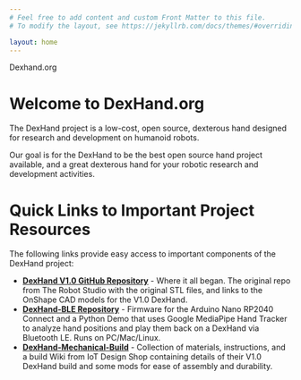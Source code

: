 ```yaml
---
# Feel free to add content and custom Front Matter to this file.
# To modify the layout, see https://jekyllrb.com/docs/themes/#overriding-theme-defaults

layout: home
---
```

Dexhand.org

# Welcome to DexHand.org
The DexHand project is a low-cost, open source, dexterous hand designed for research and development on humanoid robots. 

Our goal is for the DexHand to be the best open source hand project available, and a great dexterous hand for your robotic research and development activities.

# Quick Links to Important Project Resources
The following links provide easy access to important components of the DexHand project:

- [**DexHand V1.0 GitHub Repository**](https://github.com/TheRobotStudio/V1.0-Dexhand) - Where it all began. The original repo from The Robot Studio with the original STL files, and links to the OnShape CAD models for the V1.0 DexHand. 
- [**DexHand-BLE Repository**](https://github.com/iotdesignshop/dexhand-ble) - Firmware for the Arduino Nano RP2040 Connect and a Python Demo that uses Google MediaPipe Hand Tracker to analyze hand positions and play them back on a DexHand via Bluetooth LE. Runs on PC/Mac/Linux. 
- [**DexHand-Mechanical-Build**](https://github.com/iotdesignshop/dexhand-mechanical-build) - Collection of materials, instructions, and a build Wiki from IoT Design Shop containing details of their V1.0 DexHand build and some mods for ease of assembly and durability.

